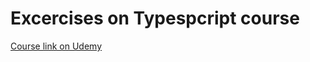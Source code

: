 # Excercises on Typespcript course
[Course link on Udemy](https://www.udemy.com/course/understanding-typescript)